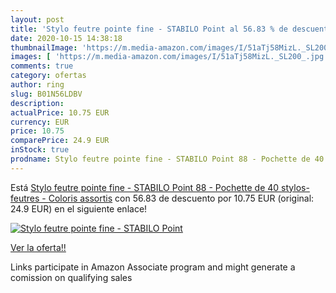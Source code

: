 ```yaml
---
layout: post
title: 'Stylo feutre pointe fine - STABILO Point al 56.83 % de descuento'
date: 2020-10-15 14:38:18
thumbnailImage: 'https://m.media-amazon.com/images/I/51aTj58MizL._SL200_.jpg'
images: [ 'https://m.media-amazon.com/images/I/51aTj58MizL._SL200_.jpg' ]
comments: true
category: ofertas
author: ring
slug: B01N56LDBV
description:
actualPrice: 10.75 EUR
currency: EUR
price: 10.75
comparePrice: 24.9 EUR
inStock: true
prodname: Stylo feutre pointe fine - STABILO Point 88 - Pochette de 40 stylos-feutres - Coloris assortis
---
```


Está [Stylo feutre pointe fine - STABILO Point 88 - Pochette de 40 stylos-feutres - Coloris assortis](https://www.amazon.fr/dp/B01N56LDBV/?tag=tolees0d-21) con 56.83 de descuento por 10.75 EUR (original: 24.9 EUR) en el siguiente enlace!

[![Stylo feutre pointe fine - STABILO Point](https://m.media-amazon.com/images/I/51aTj58MizL._SL200_.jpg)](https://www.amazon.fr/dp/B01N56LDBV/?tag=tolees0d-21)

[Ver la oferta!!](https://www.amazon.fr/dp/B01N56LDBV/?tag=tolees0d-21)

Links participate in Amazon Associate program and might generate a comission on qualifying sales


